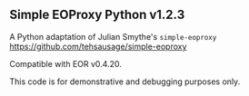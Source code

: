 ## Simple EOProxy Python v1.2.3

A Python adaptation of Julian Smythe's `simple-eoproxy` https://github.com/tehsausage/simple-eoproxy

Compatible with EOR v0.4.20.

This code is for demonstrative and debugging purposes only.
